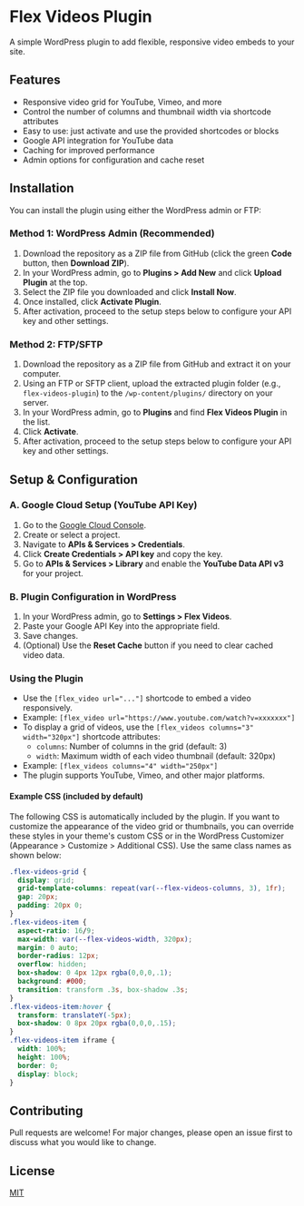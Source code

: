 # Flex Videos Plugin

A simple WordPress plugin to add flexible, responsive video embeds to your site.

## Features
- Responsive video grid for YouTube, Vimeo, and more
- Control the number of columns and thumbnail width via shortcode attributes
- Easy to use: just activate and use the provided shortcodes or blocks
- Google API integration for YouTube data
- Caching for improved performance
- Admin options for configuration and cache reset

## Installation
You can install the plugin using either the WordPress admin or FTP:

### Method 1: WordPress Admin (Recommended)
1. Download the repository as a ZIP file from GitHub (click the green **Code** button, then **Download ZIP**).
2. In your WordPress admin, go to **Plugins > Add New** and click **Upload Plugin** at the top.
3. Select the ZIP file you downloaded and click **Install Now**.
4. Once installed, click **Activate Plugin**.
5. After activation, proceed to the setup steps below to configure your API key and other settings.

### Method 2: FTP/SFTP
1. Download the repository as a ZIP file from GitHub and extract it on your computer.
2. Using an FTP or SFTP client, upload the extracted plugin folder (e.g., `flex-videos-plugin`) to the `/wp-content/plugins/` directory on your server.
3. In your WordPress admin, go to **Plugins** and find **Flex Videos Plugin** in the list.
4. Click **Activate**.
5. After activation, proceed to the setup steps below to configure your API key and other settings.

## Setup & Configuration

### A. Google Cloud Setup (YouTube API Key)
1. Go to the [Google Cloud Console](https://console.cloud.google.com/).
2. Create or select a project.
3. Navigate to **APIs & Services > Credentials**.
4. Click **Create Credentials > API key** and copy the key.
5. Go to **APIs & Services > Library** and enable the **YouTube Data API v3** for your project.

### B. Plugin Configuration in WordPress
1. In your WordPress admin, go to **Settings > Flex Videos**.
2. Paste your Google API Key into the appropriate field.
3. Save changes.
4. (Optional) Use the **Reset Cache** button if you need to clear cached video data.

### Using the Plugin
- Use the `[flex_video url="..."]` shortcode to embed a video responsively.
- Example: `[flex_video url="https://www.youtube.com/watch?v=xxxxxxx"]`
- To display a grid of videos, use the `[flex_videos columns="3" width="320px"]` shortcode attributes:
  - `columns`: Number of columns in the grid (default: 3)
  - `width`: Maximum width of each video thumbnail (default: 320px)
- Example: `[flex_videos columns="4" width="250px"]`
- The plugin supports YouTube, Vimeo, and other major platforms.

#### Example CSS (included by default)
The following CSS is automatically included by the plugin. If you want to customize the appearance of the video grid or thumbnails, you can override these styles in your theme's custom CSS or in the WordPress Customizer (Appearance > Customize > Additional CSS). Use the same class names as shown below:

```css
.flex-videos-grid {
  display: grid;
  grid-template-columns: repeat(var(--flex-videos-columns, 3), 1fr);
  gap: 20px;
  padding: 20px 0;
}
.flex-videos-item {
  aspect-ratio: 16/9;
  max-width: var(--flex-videos-width, 320px);
  margin: 0 auto;
  border-radius: 12px;
  overflow: hidden;
  box-shadow: 0 4px 12px rgba(0,0,0,.1);
  background: #000;
  transition: transform .3s, box-shadow .3s;
}
.flex-videos-item:hover {
  transform: translateY(-5px);
  box-shadow: 0 8px 20px rgba(0,0,0,.15);
}
.flex-videos-item iframe {
  width: 100%;
  height: 100%;
  border: 0;
  display: block;
}
```

## Contributing
Pull requests are welcome! For major changes, please open an issue first to discuss what you would like to change.

## License
[MIT](LICENSE)
